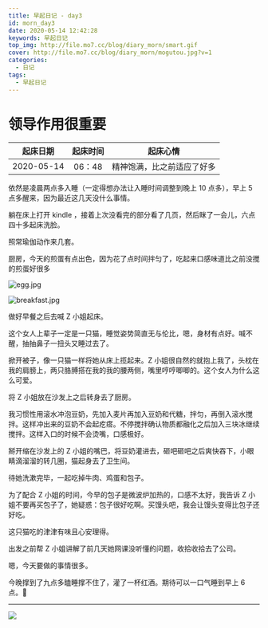 ```yaml
---
title: 早起日记 - day3
id: morn_day3
date: 2020-05-14 12:42:28
keywords: 早起日记
top_img: http://file.mo7.cc/blog/diary_morn/smart.gif
cover: http://file.mo7.cc/blog/diary_morn/mogutou.jpg?v=1
categories:
  - 日记
tags:
  - 早起日记
---
```


# 领导作用很重要

|  起床日期  | 起床时间 |          起床心情          |
| :--------: | :------: | :------------------------: |
| 2020-05-14 |  06：48  | 精神饱满，比之前适应了好多 |

依然是凌晨两点多入睡（一定得想办法让入睡时间调整到晚上 10 点多），早上 5 点多醒来，因为最近这几天没什么事情。

躺在床上打开 kindle ，接着上次没看完的部分看了几页，然后眯了一会儿，六点四十多起床洗脸。

照常瑜伽动作来几套。

厨房，今天的煎蛋有点出色，因为花了点时间拌匀了，吃起来口感味道比之前没搅的煎蛋好很多

![egg.jpg](http://file.mo7.cc/blog/diary_morn/day3/egg.jpg)

![breakfast.jpg](http://file.mo7.cc/blog/diary_morn/day3/breakfast.jpg)

做好早餐之后去喊 Z 小姐起床。

这个女人上辈子一定是一只猫，睡觉姿势简直无与伦比，嗯，身材有点好。喊不醒，抽抽鼻子一扭头又睡过去了。

掀开被子，像一只猫一样将她从床上揽起来。Z 小姐很自然的就抱上我了，头枕在我的肩膀上，两只胳膊搭在我的我的腰两侧，嘴里哼哼唧唧的。这个女人为什么这么可爱。

将 Z 小姐放在沙发上之后转身去了厨房。

我习惯性用滚水冲泡豆奶，先加入麦片再加入豆奶和代糖，拌匀，再倒入滚水搅拌。这样冲出来的豆奶不会起疙瘩。不停搅拌确认物质都融化之后加入三块冰继续搅拌。这样入口的时候不会烫嘴，口感极好。

掰开缩在沙发上的 Z 小姐的嘴巴，将豆奶灌进去，砸吧砸吧之后爽快吞下，小眼睛滴溜溜的转几圈，猫起身去了卫生间。

待她洗漱完毕，一起吃掉牛肉、鸡蛋和包子。

为了配合 Z 小姐的时间，今早的包子是微波炉加热的，口感不太好，我告诉 Z 小姐不要再买包子了，她疑惑：包子很好吃啊。买馒头吧，我会让馒头变得比包子还好吃。

这只猫吃的津津有味且心安理得。

出发之前帮 Z 小姐讲解了前几天她网课没听懂的问题，收拾收拾去了公司。

嗯，今天要做的事情很多。

今晚撑到了九点多瞌睡撑不住了，灌了一杯红酒。期待可以一口气睡到早上 6 点。🙂

---

<style>
#nav.post-bg {
  background-size: 120px;
  background-repeat:repeat;
  background-position: top left;
}
</style>

<img class="none" src="http://file.mo7.cc/blog/diary_morn/mogutou.jpg" />
